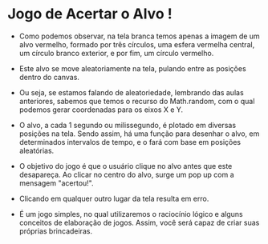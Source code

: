 # Jogo de Acertar o Alvo !
- Como podemos observar, na tela branca temos apenas a imagem de um alvo vermelho, formado por três círculos, 
uma esfera vermelha central, um círculo branco exterior, e por fim, um círculo vermelho.

- Este alvo se move aleatoriamente na tela, pulando entre as posições dentro do canvas. 
- Ou seja, se estamos falando de aleatoriedade, lembrando das aulas anteriores, 
sabemos que temos o recurso do Math.random, com o qual podemos gerar coordenadas para os eixos X e Y.

- O alvo, a cada 1 segundo ou milissegundo, é plotado em diversas posições na tela.
 Sendo assim, há uma função para desenhar o alvo, em determinados intervalos de tempo, e o fará com base em posições aleatórias.

- O objetivo do jogo é que o usuário clique no alvo antes que este desapareça. 
Ao clicar no centro do alvo, surge um pop up com a mensagem "acertou!". 
- Clicando em qualquer outro lugar da tela resulta em erro.

- É um jogo simples, no qual utilizaremos o raciocínio lógico e alguns conceitos de elaboração de jogos. 
Assim, você será capaz de criar suas próprias brincadeiras.

